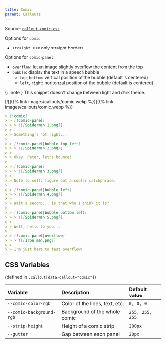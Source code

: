 ```yaml
---
title: Comic
parent: Callouts
---
```


Source: [`callout-comic.css`](https://github.com/ElsaTam/obsidian-fancy-a-story/blob/main/snippets/editor/callouts/callout-comic.css)

Options for `comic`:
- `straight`: use only straight borders

Options for `comic-panel`:
- `overflow`: let an image slightly overflow the content from the top
- `bubble`: display the text in a speech bubble
  - `top`, `bottom`: vertical position of the bubble (default is centered)
  - `left`, `right`: horitonzal position of the bubble (default is centered)

{: .note }
This snippet doesn't change between light and dark theme.

[![]({% link images/callouts/comic.webp %})]({% link images/callouts/comic.webp %})

```md
> [!comic]
> > [!comic-panel]
> > > ![[Spiderman 1.png]]
> > 
> > Something’s not right...
> 
> > [!comic-panel|bubble top left]
> > > ![[Spiderman 2.png]]
> > 
> > Okay, Peter, let's bounce!
> 
> > [!comic-panel]
> > > ![[Spiderman 3.png]]
> > 
> > Note to self: figure out a cooler catchphrase.
> 
> > [!comic-panel|bubble left]
> > > ![[Spiderman 4.png]]
> > 
> > Wait a second... is that who I think it is?
> 
> > [!comic-panel|bubble bottom left]
> > > ![[Spiderman 5.png]]
> > 
> > Well, hello to you...
> 
> > [!comic-panel|overflow]
> > > ![[Iron man.png]]
> > 
> > I'm just here to test overflow!
```

## CSS Variables

(defined in `.callout[data-callout="comic"]`)

| Variable | Description | Default value |
|:---------|:------------|:--------------|
| `--comic-color-rgb` | Color of the lines, text, etc. | `0, 0, 0` |
| `--comic-background-rgb` | Background of the whole comic | `255, 255, 255` |
| `--strip-height` | Height of a comic strip | `200px` |
| `--gutter` | Gap between each panel | `20px` |